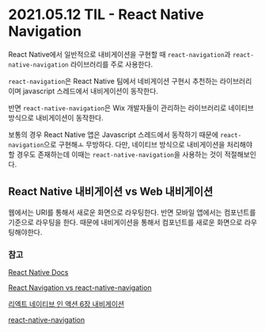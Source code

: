 # 2021.05.12 TIL - React Native Navigation

React Native에서 일반적으로 내비게이션을 구현할 때 `react-navigation`과 `react-native-navigation` 라이브러리를 주로 사용한다.

`react-navigation`은 React Native 팀에서 네비게이션 구현시 추천하는 라이브러리이며 javascript 스레드에서 내비게이션이 동작한다.

반면 `react-native-navigation`은 Wix 개발자들이 관리하는 라이브러리로 네이티브 방식으로 내비게이션이 동작한다.

보통의 경우 React Native 앱은 Javascript 스레드에서 동작하기 때문에 `react-navigation`으로 구현해ㅗ 무방하다. 다만, 네이티브 방식으로 내비게이션을 처리해야할 경우도 존재하는데 이때는 `react-native-navigation`을 사용하는 것이 적절해보인다.

## React Native 내비게이션 vs Web 내비게이션

웹에서는 URI를 통해서 새로운 화면으로 라우팅한다. 반면 모바일 앱에서는 컴포넌트를 기준으로 라우팅을 한다. 때문에 내비게이션을 통해서 컴포넌트를 새로운 화면으로 라우팅해야한다.

### 참고

[React Native Docs](https://reactnative.dev/docs/navigation)

[React Navigation vs react-native-navigation](https://blog.logrocket.com/react-navigation-vs-react-native-navigation-which-is-right-for-you-3d47c1cd1d63/)

[리엑트 네이티브 인 액션 6장 내비게이션](http://www.yes24.com/Product/Goods/79184153)

[react-native-navigation](https://wix.github.io/react-native-navigation/docs/installing)

